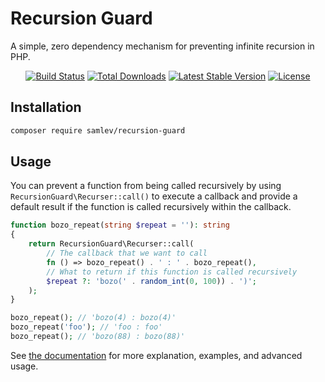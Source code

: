 # Recursion Guard
A simple, zero dependency mechanism for preventing infinite recursion in PHP.

<p align="center">
<a href="https://github.com/samlev/recursion-guard/actions"><img src="https://github.com/samlev/recursion-guard/workflows/tests/badge.svg" alt="Build Status"></a>
<a href="https://packagist.org/packages/samlev/recursion-guard"><img src="https://img.shields.io/packagist/dt/samlev/recursion-guard" alt="Total Downloads"></a>
<a href="https://packagist.org/packages/samlev/recursion-guard"><img src="https://img.shields.io/packagist/v/samlev/recursion-guard" alt="Latest Stable Version"></a>
<a href="https://packagist.org/packages/samlev/recursion-guard"><img src="https://img.shields.io/packagist/l/samlev/recursion-guard" alt="License"></a>
</p>

## Installation
```bash
composer require samlev/recursion-guard
```

## Usage
You can prevent a function from being called recursively by using `RecursionGuard\Recurser::call()` to execute a
callback and provide a default result if the function is called recursively within the callback.
```php
function bozo_repeat(string $repeat = ''): string
{
    return RecursionGuard\Recurser::call(
        // The callback that we want to call
        fn () => bozo_repeat() . ' : ' . bozo_repeat(),
        // What to return if this function is called recursively
        $repeat ?: 'bozo(' . random_int(0, 100)) . ')';
    );
}

bozo_repeat(); // 'bozo(4) : bozo(4)'
bozo_repeat('foo'); // 'foo : foo'
bozo_repeat(); // 'bozo(88) : bozo(88)'
```

See [the documentation](docs/index.md) for more explanation, examples, and advanced usage.

